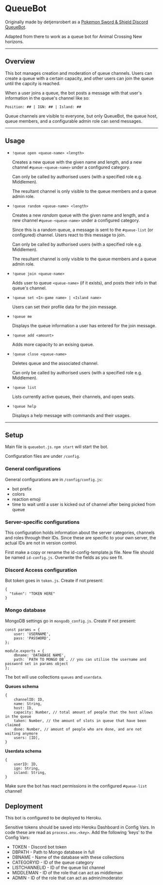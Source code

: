 # QueueBot
Originally made by detjensrobert as a [Pokemon Sword & Shield Discord QueueBot](https://github.com/detjensrobert/QueueBot).

Adapted from there to work as a queue bot for Animal Crossing New horizons.

------------

## Overview

This bot manages creation and moderation of queue channels. Users can create a queue with a certain capacity, and other users can join the queue until the capcity is reached.

When a user joins a queue, the bot posts a message with that user's information in the queue's channel like so:

`Position: ## | IGN: ## | Island: ## ` 

Queue channels are visible to everyone, but only QueueBot, the queue host, queue members, and a configurable admin role can send messages.

------------

## Usage
- `!queue open <queue-name> <length>`

	Creates a new queue with the given name and length, and a new channel `#queue-<queue-name>` under a configured category.

	Can only be called by authorised users (with a specified role e.g. Middlemen).
	
	The resultant channel is only visible to the queue members and a queue admin role.

- `!queue random <queue-name> <length>`

	Creates a new *random* queue with the given name and length, and a new channel `#queue-<queue-name>` under a configured category.
	
	Since this is a random queue, a message is sent to the `#queue-list` (or configured) channel. Users react to this message to join.

 	Can only be called by authorised users (with a specified role e.g. Middlemen).
	
	The resultant channel is only visible to the queue members and a queue admin role.

- `!queue join <queue-name>`

	Adds user to queue `<queue-name>` (if it exists), and posts their info in that queue's channel.

- `!queue set <In-game name> | <Island name>`

	Users can set their profile data for the join message.
	
- `!queue me`

	Displays the queue information a user has entered for the join message.
	
- `!queue add <amount>`

	Adds <amount> more capacity to an exising queue.

- `!queue close <queue-name>`

	Deletes queue and the associated channel.
	
	Can only be called by authorised users (with a specified role e.g. Middlemen).
	
- `!queue list`

	Lists currently active queues, their channels, and open seats.
	
- `!queue help`

	Displays a help message with commands and their usages.

------------

## Setup
Main file is `queuebot.js`.  `npm start` will start the bot.

Configuration files are under `/config`.

### General configurations

General configurations are in `/config/config.js`:
- bot prefix
- colors
- reaction emoji
- time to wait until a user is kicked out of channel after being picked from queue

### Server-specific configurations

This configuration holds information about the server categories, channels and roles through their IDs. Since these are specific to your own server, the actual IDs are not in version control.

First make a copy or rename the id-config-template.js file. New file should be named `id-config.js`. Overwrite the fields as you see fit.

### Discord Access configuration

Bot token goes in `token.js`. Create if not present:
```
{
  "token": "TOKEN HERE"
}
```

### Mongo database
MongoDB settings go in `mongodb_config.js`. Create if not present:
```
const params = {
    user: 'USERNAME',
    pass: 'PASSWORD',
};

module.exports = {
    dbname: 'DATABASE NAME',
    path: `PATH TO MONGO DB`, // you can utilise the username and password set in params object
};
```
The bot will use collections `queues` and `userdata`.

**Queues schema**
```
{
	channelID: ID,
	name: String,
	host: ID,
	capacity: Number, // total amount of people that the host allows in the queue
	taken: Number, // the amount of slots in queue that have been claimed
	done: Number, // amount of people who are done, and are not waiting anymore
	users: [ID],
}
```

**Userdata schema**
```
{ 
	userID: ID, 
	ign: String, 
	island: String,
}
```

Make sure the bot has react permissions in the configured `#queue-list` channel!

## Deployment
This bot is configured to be deployed to Heroku.

Sensitive tokens should be saved into Heroku Dashboard in Config Vars. In code these are read as `process.env.<key>`. Add the following 'keys' to the Config Vars:
- TOKEN - Discord bot token
- DBPATH - Path to Mongo database in full
- DBNAME - Name of the database with these collections
- CATEGORYID - ID of the queue category
- LISTCHANNELID - ID of the queue list channel
- MIDDLEMAN - ID of the role that can act as middleman
- ADMIN - ID of the role that can act as admin/moderator